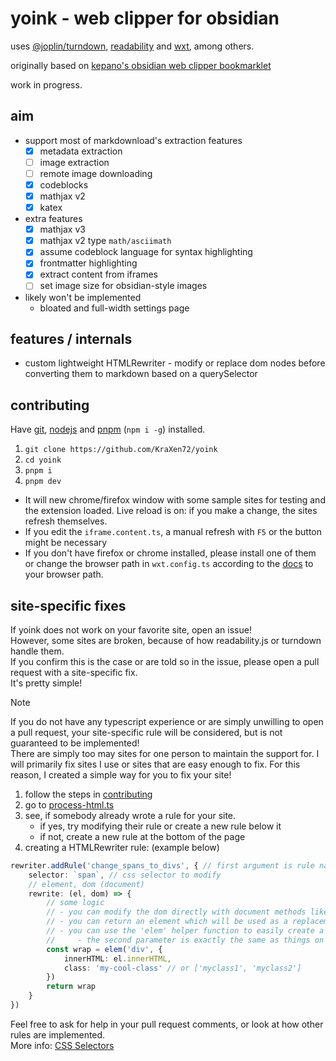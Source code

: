 # yoink - web clipper for obsidian
uses [@joplin/turndown](https://github.com/laurent22/joplin/tree/dev/packages/turndown), [readability](https://github.com/mozilla/readability) and [wxt](https://github.com/wxt-dev/wxt), among others.

originally based on [kepano's obsidian web clipper bookmarklet](https://gist.github.com/kepano/90c05f162c37cf730abb8ff027987ca3)  

work in progress.

## aim
- support most of markdownload's extraction features
  - [x] metadata extraction
  - [ ] image extraction
  - [ ] remote image downloading
  - [x] codeblocks
  - [x] mathjax v2
  - [x] katex
- extra features
  - [x] mathjax v3
  - [x] mathjax v2 type `math/asciimath`
  - [x] assume codeblock language for syntax highlighting
  - [x] frontmatter highlighting
  - [x] extract content from iframes 
  - [ ] set image size for obsidian-style images
- likely won't be implemented
  - bloated and full-width settings page

## features / internals
- custom lightweight HTMLRewriter - modify or replace dom nodes before converting them to markdown based on a querySelector

## contributing
Have [git](https://git-scm.com/downloads), [nodejs](https://nodejs.org/enhttps://pnpm.io/installation) and [pnpm](https://pnpm.io/installation) (`npm i -g`) installed.
1. `git clone https://github.com/KraXen72/yoink`
2. `cd yoink`
3. `pnpm i`
4. `pnpm dev`
- It will new chrome/firefox window with some sample sites for testing and the extension loaded. Live reload is on: if you make a change, the sites refresh themselves.
- If you edit the `iframe.content.ts`, a manual refresh with `F5` or the button might be necessary
- If you don't have firefox or chrome installed, please install one of them or change the browser path in `wxt.config.ts` according to the [docs](https://wxt.dev/guide/development.html#configure-browser-startup) to your browser path.

## site-specific fixes
If yoink does not work on your favorite site, open an issue!  
However, some sites are broken, because of how readability.js or turndown handle them.  
If you confirm this is the case or are told so in the issue, please open a pull request with a site-specific fix.  
It's pretty simple!

> [!NOTE]  
> If you do not have any typescript experience or are simply unwilling to open a pull request, your site-specific rule will be considered, but is not guaranteed to be implemented!  
> There are simply too may sites for one person to maintain the support for. I will primarily fix sites I use or sites that are easy enough to fix. For this reason, I created a simple way for you to fix your site!

1. follow the steps in [contributing](#contributing)
2. go to [process-html.ts](./lib/process-html.ts)
3. see, if somebody already wrote a rule for your site. 
   - if yes, try modifying their rule or create a new rule below it
   - if not, create a new rule at the bottom of the page
4. creating a HTMLRewriter rule: (example below)  
```ts
rewriter.addRule('change_spans_to_divs', { // first argument is rule name
	selector: `span`, // css selector to modify 
	// element, dom (document)
	rewrite: (el, dom) => {
		// some logic 
		// - you can modify the dom directly with document methods like appendChild, etc
		// - you can return an element which will be used as a replacement for the 'el' element
		// - you can use the 'elem' helper function to easily create a new element
		//     - the second parameter is exactly the same as things on document.createElement, apart from 'class', which can take in a string or an array of classes
		const wrap = elem('div', {
			innerHTML: el.innerHTML,
			class: 'my-cool-class' // or ['myclass1', 'myclass2']
		})
		return wrap
	}
})
```
Feel free to ask for help in your pull request comments, or look at how other rules are implemented.  
More info: [CSS Selectors](https://developer.mozilla.org/en-US/docs/Learn/CSS/Building_blocks/Selectors)

